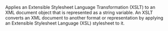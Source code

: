 Applies an Extensible Stylesheet Language Transformation (XSLT)
        to an XML document object that is represented as a string
        variable. An XSLT converts an XML document to another format
        or representation by applying an Extensible Stylesheet
        Language (XSL) stylesheet to it.